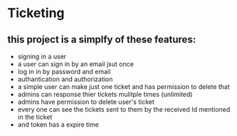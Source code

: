 # Ticketing

## this project is a simplfy of these features:

- signing in a user 
- a user can sign in by an email jsut once
- log in in by password and email
- authantication and authorization 
- a simple user can make just one ticket and has permission to delete that 
- admins can response thier tickets mulitple times (unlimited)
- admins have permission to delete user's ticket
- every one can see the tickets sent to them by the received Id mentioned in the ticket
- and token has a expire time

